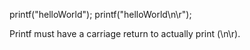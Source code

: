 printf("helloWorld");
printf("helloWorld\n\r");

Printf must have a carriage return to actually print (\n\r).
